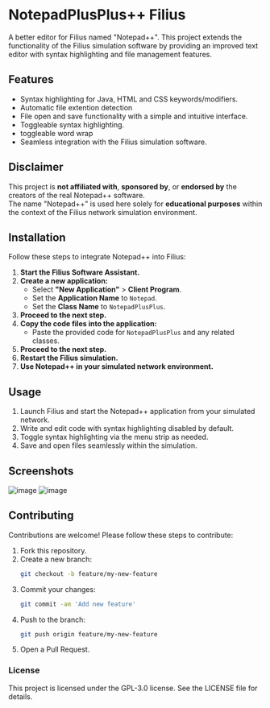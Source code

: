 # NotepadPlusPlus++ Filius

A better editor for Filius named "Notepad++". This project extends the functionality of the Filius simulation software by providing an improved text editor with syntax highlighting and file management features.

## Features

- Syntax highlighting for Java, HTML and CSS keywords/modifiers.
- Automatic file extention detection
- File open and save functionality with a simple and intuitive interface.
- Toggleable syntax highlighting.
- toggleable word wrap
- Seamless integration with the Filius simulation software.

## Disclaimer

This project is **not affiliated with**, **sponsored by**, or **endorsed by** the creators of the real Notepad++ software.  
The name "Notepad++" is used here solely for **educational purposes** within the context of the Filius network simulation environment.

## Installation

Follow these steps to integrate Notepad++ into Filius:

1. **Start the Filius Software Assistant.**
2. **Create a new application:**
   - Select **"New Application"** > **Client Program**.
   - Set the **Application Name** to `Notepad`.
   - Set the **Class Name** to `NotepadPlusPlus`.
3. **Proceed to the next step.**
4. **Copy the code files into the application:**
   - Paste the provided code for `NotepadPlusPlus` and any related classes.
5. **Proceed to the next step.**
6. **Restart the Filius simulation.**
7. **Use Notepad++ in your simulated network environment.**

## Usage

1. Launch Filius and start the Notepad++ application from your simulated network.
2. Write and edit code with syntax highlighting disabled by default.
3. Toggle syntax highlighting via the menu strip as needed.
4. Save and open files seamlessly within the simulation.

## Screenshots
![image](https://github.com/user-attachments/assets/2c997a7b-a881-4d67-9ea7-c7b45622433f)
![image](https://github.com/user-attachments/assets/51af2bba-af43-485e-a41b-ab3133fe035f)


## Contributing

Contributions are welcome! Please follow these steps to contribute:

1. Fork this repository.
2. Create a new branch:
   ```bash
   git checkout -b feature/my-new-feature

3. Commit your changes:
   ```bash
   git commit -am 'Add new feature'
4. Push to the branch:
   ```bash
   git push origin feature/my-new-feature
5. Open a Pull Request.

### License
This project is licensed under the GPL-3.0 license. See the LICENSE file for details.
